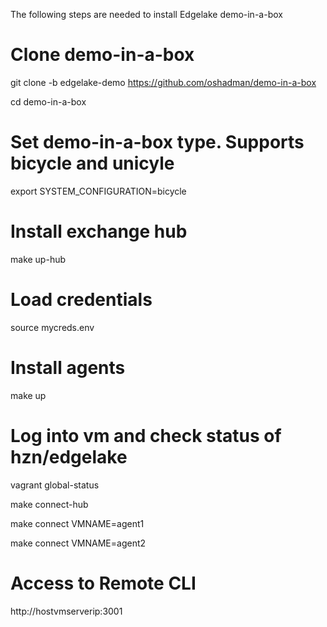 The following steps are needed to install Edgelake demo-in-a-box


# Clone demo-in-a-box
git clone -b edgelake-demo https://github.com/oshadman/demo-in-a-box

cd demo-in-a-box

# Set demo-in-a-box type.  Supports bicycle and unicyle
export SYSTEM_CONFIGURATION=bicycle

# Install exchange hub
make up-hub

# Load credentials
source mycreds.env

# Install agents
make up

# Log into vm and check status of hzn/edgelake
vagrant global-status

make connect-hub

make connect VMNAME=agent1

make connect VMNAME=agent2

# Access to Remote CLI
http://hostvmserverip:3001
